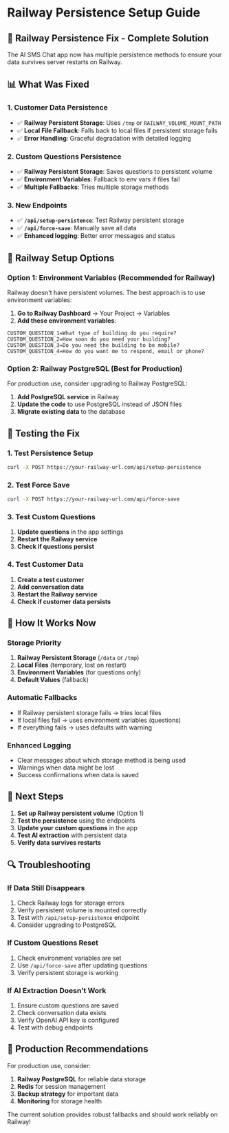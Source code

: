 # Railway Persistence Setup Guide

## 🚀 **Railway Persistence Fix - Complete Solution**

The AI SMS Chat app now has multiple persistence methods to ensure your data survives server restarts on Railway.

## 📊 **What Was Fixed**

### **1. Customer Data Persistence**
- ✅ **Railway Persistent Storage**: Uses `/tmp` or `RAILWAY_VOLUME_MOUNT_PATH`
- ✅ **Local File Fallback**: Falls back to local files if persistent storage fails
- ✅ **Error Handling**: Graceful degradation with detailed logging

### **2. Custom Questions Persistence**
- ✅ **Railway Persistent Storage**: Saves questions to persistent volume
- ✅ **Environment Variables**: Fallback to env vars if files fail
- ✅ **Multiple Fallbacks**: Tries multiple storage methods

### **3. New Endpoints**
- ✅ **`/api/setup-persistence`**: Test Railway persistent storage
- ✅ **`/api/force-save`**: Manually save all data
- ✅ **Enhanced logging**: Better error messages and status

## 🔧 **Railway Setup Options**

### **Option 1: Environment Variables (Recommended for Railway)**

Railway doesn't have persistent volumes. The best approach is to use environment variables:

1. **Go to Railway Dashboard** → Your Project → Variables
2. **Add these environment variables**:

```
CUSTOM_QUESTION_1=What type of building do you require?
CUSTOM_QUESTION_2=How soon do you need your building?
CUSTOM_QUESTION_3=Do you need the building to be mobile?
CUSTOM_QUESTION_4=How do you want me to respond, email or phone?
```

### **Option 2: Railway PostgreSQL (Best for Production)**

For production use, consider upgrading to Railway PostgreSQL:

1. **Add PostgreSQL service** in Railway
2. **Update the code** to use PostgreSQL instead of JSON files
3. **Migrate existing data** to the database

## 🧪 **Testing the Fix**

### **1. Test Persistence Setup**
```bash
curl -X POST https://your-railway-url.com/api/setup-persistence
```

### **2. Test Force Save**
```bash
curl -X POST https://your-railway-url.com/api/force-save
```

### **3. Test Custom Questions**
1. **Update questions** in the app settings
2. **Restart the Railway service**
3. **Check if questions persist**

### **4. Test Customer Data**
1. **Create a test customer**
2. **Add conversation data**
3. **Restart the Railway service**
4. **Check if customer data persists**

## 📝 **How It Works Now**

### **Storage Priority**
1. **Railway Persistent Storage** (`/data` or `/tmp`)
2. **Local Files** (temporary, lost on restart)
3. **Environment Variables** (for questions only)
4. **Default Values** (fallback)

### **Automatic Fallbacks**
- If Railway persistent storage fails → tries local files
- If local files fail → uses environment variables (questions)
- If everything fails → uses defaults with warning

### **Enhanced Logging**
- Clear messages about which storage method is being used
- Warnings when data might be lost
- Success confirmations when data is saved

## 🎯 **Next Steps**

1. **Set up Railway persistent volume** (Option 1)
2. **Test the persistence** using the endpoints
3. **Update your custom questions** in the app
4. **Test AI extraction** with persistent data
5. **Verify data survives restarts**

## 🔍 **Troubleshooting**

### **If Data Still Disappears**
1. Check Railway logs for storage errors
2. Verify persistent volume is mounted correctly
3. Test with `/api/setup-persistence` endpoint
4. Consider upgrading to PostgreSQL

### **If Custom Questions Reset**
1. Check environment variables are set
2. Use `/api/force-save` after updating questions
3. Verify persistent storage is working

### **If AI Extraction Doesn't Work**
1. Ensure custom questions are saved
2. Check conversation data exists
3. Verify OpenAI API key is configured
4. Test with debug endpoints

## 🚀 **Production Recommendations**

For production use, consider:
1. **Railway PostgreSQL** for reliable data storage
2. **Redis** for session management
3. **Backup strategy** for important data
4. **Monitoring** for storage health

The current solution provides robust fallbacks and should work reliably on Railway!
